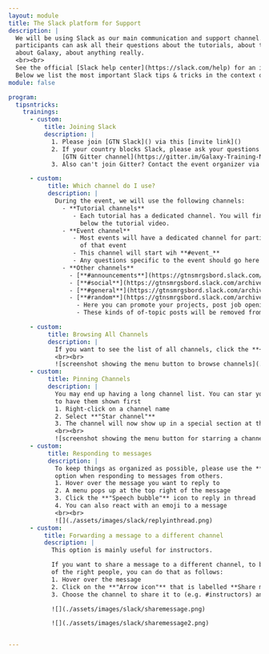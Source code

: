 ```yaml
---
layout: module
title: The Slack platform for Support
description: |
  We will be using Slack as our main communication and support channel. This is where
  participants can ask all their questions about the tutorials, about the science,
  about Galaxy, about anything really.
  <br><br>
  See the official [Slack help center](https://slack.com/help) for an in-depth guide to Slack.
  Below we list the most important Slack tips & tricks in the context of GTN training.
module: false

program:
  tipsntricks:
    trainings:
      - custom:
          title: Joining Slack
          description: |
            1. Please join [GTN Slack]() via this [invite link]()
            2. If your country blocks Slack, please ask your questions on our
               [GTN Gitter channel](https://gitter.im/Galaxy-Training-Network/Lobby)
            3. Also can't join Gitter? Contact the event organizer via e-mail (see event page)

      - custom:
           title: Which channel do I use?
           description: |
             During the event, we will use the following channels:
               - **Tutorial channels**
                  - Each tutorial has a dedicated channel. You will find the link to this channel
                    below the tutorial video.
               - **Event channel**
                  - Most events will have a dedicated channel for participants and instructors
                    of that event
                  - This channel will start wih **#event_**
                  - Any questions specific to the event should go here
               - **Other channels**
                 - [**#announcements**](https://gtnsmrgsbord.slack.com/archives/C01ES8R0RNG): Only instructors can post here; keep an eye on this channel for important announcements.
                 - [**#social**](https://gtnsmrgsbord.slack.com/archives/C01EDBVMHBQ): introduce yourself, chat with each other, socialize, have fun!
                 - [**#general**](https://gtnsmrgsbord.slack.com/archives/C01MNM98X9V): any general questions about the GTN, Galaxy, Slack, etc can go here
                 - [**#random**](https://gtnsmrgsbord.slack.com/archives/C01LZ06AZ9P): for anything off-topic.
                   - Here you can promote your projects, post job openings, and anything else you think might be of interest to people here, but is not related to training.
                   - These kinds of of-topic posts will be removed from other channels

      - custom:
           title: Browsing All Channels
           description: |
             If you want to see the list of all channels, click the **+** icon behind *Channels* on the left menu
             <br><br>
             ![screenshot showing the menu button to browse channels](./assets/images/slack/browsechannels.png)
      - custom:
           title: Pinning Channels
           description: |
             You may end up having a long channel list. You can star your favorite channels
             to have them shown first
             1. Right-click on a channel name
             2. Select **"Star channel"**
             3. The channel will now show up in a special section at the top of the left menu
             <br><br>
             ![screenshot showing the menu button for starring a channel](./assets/images/slack/starchannel.png)
      - custom:
           title: Responding to messages
           description: |
             To keep things as organized as possible, please use the **reply in thread**
             option when responding to messages from others.
             1. Hover over the message you want to reply to
             2. A menu pops up at the top right of the message
             3. Click the **"Speech bubble"** icon to reply in thread
             4. You can also react with an emoji to a message
             <br><br>
             ![](./assets/images/slack/replyinthread.png)
      - custom:
          title: Forwarding a message to a different channel
          description: |
            This option is mainly useful for instructors.

            If you want to share a message to a different channel, to bring it to the attention
            of the right people, you can do that as follows:
            1. Hover over the message
            2. Click on the **"Arrow icon"** that is labelled **Share message**
            3. Choose the channel to share it to (e.g. #instructors) and add your own message

            ![](./assets/images/slack/sharemessage.png)

            ![](./assets/images/slack/sharemessage2.png)


---
```


